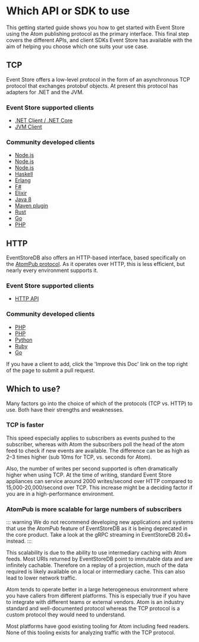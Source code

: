 # Which API or SDK to use

This getting started guide shows you how to get started with Event Store using the Atom publishing protocol as the primary interface. This final step covers the different APIs, and client SDKs Event Store has available with the aim of helping you choose which one suits your use case.

## TCP

Event Store offers a low-level protocol in the form of an asynchronous TCP protocol that exchanges protobuf objects. At present this protocol has adapters for .NET and the JVM.

### Event Store supported clients

-   [.NET Client / .NET Core](http://www.nuget.org/packages/EventStore.Client)
-   [JVM Client](https://github.com/EventStore/EventStore.JVM)

### Community developed clients

-   [Node.js](https://www.npmjs.com/package/event-store-client)
-   [Node.js](https://www.npmjs.com/package/ges-client)
-   [Node.js](https://github.com/nicdex/eventstore-node)
-   [Haskell](https://github.com/YoEight/eventstore)
-   [Erlang](https://bitbucket.org/anakryiko/erles)
-   [F#](https://github.com/haf/EventStore.Client.FSharp)
-   [Elixir](https://github.com/exponentially/extreme)
-   [Java 8](https://github.com/msemys/esjc)
-   [Maven plugin](https://github.com/fuinorg/event-store-maven-plugin)
-   [Rust](https://github.com/YoEight/eventstore-rs)
-   [Go](https://github.com/jdextraze/go-gesclient)
-   [PHP](https://github.com/prooph/event-store-client/)

## HTTP

EventStoreDB also offers an HTTP-based interface, based specifically on the [AtomPub protocol](http://tools.ietf.org/html/rfc5023). As it operates over HTTP, this is less efficient, but nearly every environment supports it.

### Event Store supported clients

-   [HTTP API](../../http-api/README.md)

### Community developed clients

-   [PHP](https://github.com/dbellettini/php-eventstore-client)
-   [PHP](https://github.com/prooph/event-store-http-client/)
-   [Python](https://github.com/madedotcom/atomicpuppy)
-   [Ruby](https://github.com/arkency/http_eventstore)
-   [Go](https://github.com/jetbasrawi/go.geteventstore)

If you have a client to add, click the 'Improve this Doc' link on the top right of the page to submit a pull request.

## Which to use?

Many factors go into the choice of which of the protocols (TCP vs. HTTP) to use. Both have their strengths and weaknesses.

### TCP is faster

This speed especially applies to subscribers as events pushed to the subscriber, whereas with Atom the subscribers poll the head of the atom feed to check if new events are available. The difference can be as high as 2–3 times higher (sub 10ms for TCP, vs. seconds for Atom).

Also, the number of writes per second supported is often dramatically higher when using TCP. At the time of writing, standard Event Store appliances can service around 2000 writes/second over HTTP compared to 15,000-20,000/second over TCP. This increase might be a deciding factor if you are in a high-performance environment.

### AtomPub is more scalable for large numbers of subscribers

::: warning
We do not recommend developing new applications and systems that use the AtomPub feature of EventStoreDB as it is being deprecated in the core product. Take a look at the gRPC streaming in EventStoreDB 20.6+ instead.
:::

This scalability is due to the ability to use intermediary caching with Atom feeds. Most URIs returned by EventStoreDB point to immutable data and are infinitely cachable. Therefore on a replay of a projection, much of the data required is likely available on a local or intermediary cache. This can also lead to lower network traffic.

Atom tends to operate better in a large heterogeneous environment where you have callers from different platforms. This is especially true if you have to integrate with different teams or external vendors. Atom is an industry standard and well-documented protocol whereas the TCP protocol is a custom protocol they would need to understand.

Most platforms have good existing tooling for Atom including feed readers. None of this tooling exists for analyzing traffic with the TCP protocol.

